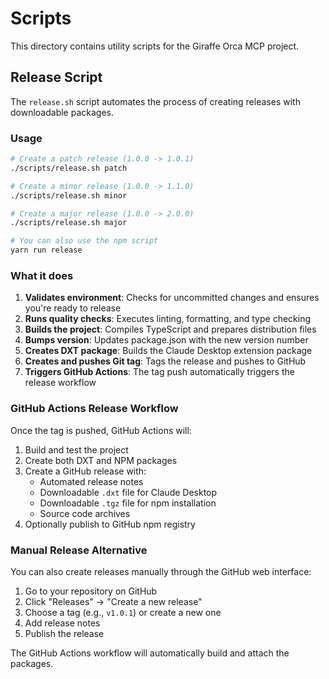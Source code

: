 # Scripts

This directory contains utility scripts for the Giraffe Orca MCP project.

## Release Script

The `release.sh` script automates the process of creating releases with downloadable packages.

### Usage

```bash
# Create a patch release (1.0.0 -> 1.0.1)
./scripts/release.sh patch

# Create a minor release (1.0.0 -> 1.1.0)
./scripts/release.sh minor

# Create a major release (1.0.0 -> 2.0.0)
./scripts/release.sh major

# You can also use the npm script
yarn run release
```

### What it does

1. **Validates environment**: Checks for uncommitted changes and ensures you're ready to release
2. **Runs quality checks**: Executes linting, formatting, and type checking
3. **Builds the project**: Compiles TypeScript and prepares distribution files
4. **Bumps version**: Updates package.json with the new version number
5. **Creates DXT package**: Builds the Claude Desktop extension package
6. **Creates and pushes Git tag**: Tags the release and pushes to GitHub
7. **Triggers GitHub Actions**: The tag push automatically triggers the release workflow

### GitHub Actions Release Workflow

Once the tag is pushed, GitHub Actions will:

1. Build and test the project
2. Create both DXT and NPM packages
3. Create a GitHub release with:
   - Automated release notes
   - Downloadable `.dxt` file for Claude Desktop
   - Downloadable `.tgz` file for npm installation
   - Source code archives
4. Optionally publish to GitHub npm registry

### Manual Release Alternative

You can also create releases manually through the GitHub web interface:

1. Go to your repository on GitHub
2. Click "Releases" → "Create a new release"
3. Choose a tag (e.g., `v1.0.1`) or create a new one
4. Add release notes
5. Publish the release

The GitHub Actions workflow will automatically build and attach the packages.
